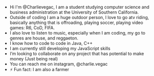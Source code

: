 - Hi I'm @Charlievegac, I am a student studying computer science and business administration at the University of Southern California.
- Outside of coding I am a huge outdoor person, I love to go atv riding, basically anything that is offroading, playing soccer, playing video games: R6, CoD, FIFA.
- I also love to listen to music, especially when I am coding, my go to genres are house, and reggaeton.
- I know how to code to code in Java, C++
- I am currently still developing my JavaScript skills
- I’m looking to collaborate on any project that has potential to make money (Just being real)
- You can reach me on instagram, @charlie.vegac
- ⚡ Fun fact: I am also a farmer
